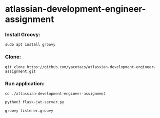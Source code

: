 # atlassian-development-engineer-assignment

### Install Groovy:

`sudo apt install groovy`

### Clone:

`git clone https://github.com/yacotaco/atlassian-development-engineer-assignment.git`

### Run application:

`cd ./atlassian-development-engineer-assignment`

`python3 flask-jwt-server.py`

`groovy listener.groovy`
